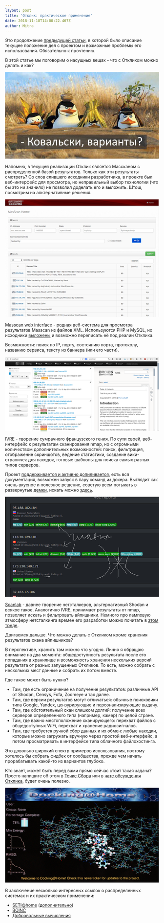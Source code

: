 ```yaml
---
layout: post
title: 'Отклик: практическое применение'
date: 2018-11-18T14:00:22.467Z
author: Mitra
---
```

Это продолжение [предыдущей статьи](https://netstalking-live.github.io/2018/11/17/%D0%BE%D1%82%D0%B7%D1%8B%D0%B2-%D0%BD%D0%B0-%D0%BE%D1%82%D0%BA%D0%BB%D0%B8%D0%BA/), в которой было описание текущее положение дел с проектом и возможные проблемы его использования. Обязательно к прочтению.

В этой статье мы поговорим о насущных вещах - что с Откликом можно делать и как?

![](/images/a85293454174948f2b4ce.png)

Напомню, в текущей реализации Отклик является Массканом с распределенной базой результатов. Только как эти результаты смотреть? Со слов слившего исходники разработчика, в проекте был веб-интерфейс для просмотра, но неправильный выбор технологии (что бы это ни значило) не позволил доделать его и выложить. Штош, посмотрим на альтернативные решения.

![Masscan web interface](/images/e9ea20a13340749038c86.png "Masscan web interface")

[Masscan web interface](https://www.offensive-security.com/offsec/masscan-web-interface/) - родная веб-система для просмотра результатов Masscan из файлов XML. Используются PHP и MySQL, но исходники [выложены](https://github.com/offensive-security/masscan-web-ui) и возможно переписать её под реалии Отклика.

Возможности: поиск по IP, порту, состоянию порта, протоколу, названию сервиса, тексту из баннера (или его части).

![IVRE](/images/f2cb5d6ffa1db1b0ba8c3.png "IVRE")

[IVRE](https://ivre.rocks/) - творение сумрачного французского гения. По сути своей, веб-интерфейс к результатам сканирования nmap, но с огромными количеством дополнительных возможностей: поиск, фильтрация, отображение скриншотов, ведение статистики, создание вики-страничек для находок, готовые шаблоны для поиска самых разных типов серверов.

Проект [поддерживается и активно допиливается](https://github.com/cea-sec/ivre), есть вся документация, возможен запуск в пару команд из докера. Выглядит как очень вкусное и полезное решение, советую всем потыкать в развернутые [демки](http://5.196.197.153/), искать можно [здесь](https://censys.io/ipv4?q=ivre).

![Scanlab](/images/d6f1c8030c500725b5505.png "Scanlab")

[Scanlab](https://github.com/digital-ghost/scanlab) - давнее творение нетсталкеров, альтернативный Shodan и всякое такое. Аналогично IVRE, принимает результаты от nmap, позволяет искать и фильтровать айпишники. Немного про ламповую атмосферу нетсталкинга времен его разработки можно почитать в [этом треде](http://arhivach.tk/thread/35169/).

Двигаемся дальше. Что можно делать с Откликом кроме хранения результатов скана айпишников?

В перспективе, хранить там можно что угодно. Лично я обращаю внимание на два момента: общедоступность результата после его попадания в хранилище и возможность хранения нескольких версий результата от разных запущенных Откликов. То есть, можно собрать с нескольких мест данные и собрать их потом вместе.

Где такое может быть нужно? 

* Там, где есть ограничение на получение результатов: различные API от Shodan, Censys, Fofa, Zoomeye и так далее.
* Там, где версии результатов могут отличаться: обычные поисковики типа Google, Yandex, цензурирующие и персонализирующие выдачу.
* Там, где обстоятельный скан слишком долгий: получение всех серверов определенного типа (например, камер) по целой стране.
* Там, где важно местоположение сканирующего: перехват файлов с общедоступных WiFi, перехват и хранение радиосигналов.
* Там, где требуется ручной сбор данных и их обмен: любые находки, которые можно загружать вручную через простой веб-интерфейс, а потом просматривать в интерфейсе типа облачного файлохостинга.

Это довольно широкий спектр примеров использования, поэтому хотелось бы собрать фидбек от сообщества, прежде чем начать прорабатывать какой-то из вариантов глубоко.

Кто знает, может быть перед вами прямо сейчас стоит такая задача? Просто напишите об этом в [Точке Сбора](https://t.me/netstalking) или в [чате обсуждения Отклика](https://t.me/otklik_dev), будет очень полезно.

![](/images/4f79e7c09f860259576d0.png)

В заключение несколько интересных ссылок о распределенных системах и их практическом применении:

* [SETI@home](https://ru.wikipedia.org/wiki/SETI@home) ([дополнительно](https://mrakopedia.org/wiki/SETI@home))
* [BOINC](https://ru.wikipedia.org/wiki/BOINC)
* [Добровольные вычисления](https://ru.wikipedia.org/wiki/%D0%94%D0%BE%D0%B1%D1%80%D0%BE%D0%B2%D0%BE%D0%BB%D1%8C%D0%BD%D1%8B%D0%B5_%D0%B2%D1%8B%D1%87%D0%B8%D1%81%D0%BB%D0%B5%D0%BD%D0%B8%D1%8F)
